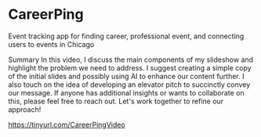 # CareerPing
Event tracking app for finding career, professional event, and connecting users to events in Chicago

Summary
In this video, I discuss the main components of my slideshow and highlight the problem we need to address. I suggest creating a simple copy of the initial slides and possibly using AI to enhance our content further. I also touch on the idea of developing an elevator pitch to succinctly convey our message. If anyone has additional insights or wants to collaborate on this, please feel free to reach out. Let's work together to refine our approach!

https://tinyurl.com/CareerPingVideo
